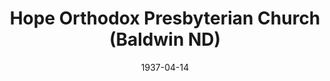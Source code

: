 ---
date: &id001 1937-04-14
end_date: null
location:
  address: null
  city: Baldwin
  state: ND
minister:
- end: 1947-03-12
  name: Curtis A. Balcom
  start: 1937-04-14
  type: Pastor
ministers:
- Curtis A. Balcom
name: Hope Orthodox Presbyterian Church
names: null
origination_date: *id001
raw_data: "ND\nBaldwin\nHope Orthodox Presbyterian Church (April 14, 1937\u2013March\
  \ 12, 1947)\nPastor: Curtis A. Balcom, 1937\u201347"
received_from: null
states:
- ND
status:
  active: false
  end_date: 1947-03-12
  reason: null
  received_from: null
  withdrawal_to: null
title: Hope Orthodox Presbyterian Church (Baldwin ND)
year_established:
- 1937

---